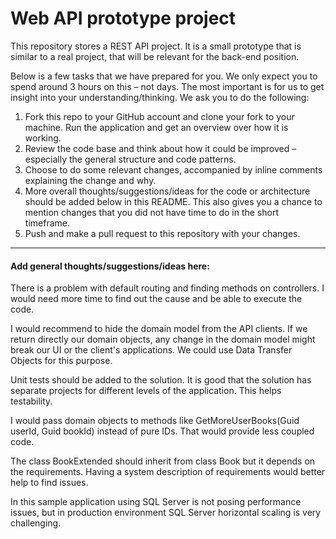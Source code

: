# Web API prototype project
This repository stores a REST API project. It is a small prototype that is similar to a real project, that will be relevant for the back-end position.

Below is a few tasks that we have prepared for you. We only expect you to spend around 3 hours on this – not days. The most important is for us to get insight into your understanding/thinking. We ask you to do the following:

1. Fork this repo to your GitHub account and clone your fork to your machine. Run the application and get an overview over how it is working.
2. Review the code base and think about how it could be improved – especially the general structure and code patterns.
3. Choose to do some relevant changes, accompanied by inline comments explaining the change and why.
4. More overall thoughts/suggestions/ideas for the code or architecture should be added below in this README. This also gives you a chance to mention changes that you did not have time to do in the short timeframe.
5. Push and make a pull request to this repository with your changes.

----

#### Add general thoughts/suggestions/ideas here:

There is a problem with default routing and finding methods on controllers. I would need more time to find out the cause and be able to execute the code.

I would recommend to hide the domain model from the API clients. If we return directly our domain objects, any change in the domain model might break our UI or the client's applications. We could use Data Transfer Objects for this purpose.

Unit tests should be added to the solution. It is good that the solution has separate projects for different levels of the application. This helps testability.

I would pass domain objects to methods like GetMoreUserBooks(Guid userId, Guid bookId) instead of pure IDs. That would provide less coupled code.

The class BookExtended should inherit from class Book but it depends on the requirements. 
Having a system description of requirements would better help to find issues.

In this sample application using SQL Server is not posing performance issues, but in production environment SQL Server horizontal scaling is very challenging.